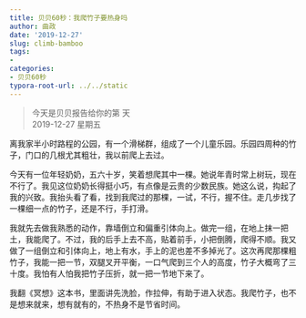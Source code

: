 ```yaml
---
title: 贝贝60秒：我爬竹子要热身吗
author: 曲政
date: '2019-12-27'
slug: climb-bamboo
tags:
- 
categories:
- 贝贝60秒
typora-root-url: ../../static
---
```

> 今天是贝贝报告给你的第  天   
> 2019-12-27 星期五 

离我家半小时路程的公园，有一个滑梯群，组成了一个儿童乐园。乐园四周种的竹子，门口的几根尤其粗壮，我以前爬上去过。

今天有一位年轻奶奶，五六十岁，笑着想爬其中一棵。她说年青时常上树玩，现在不行了。我见这位奶奶长得挺小巧，有点像是云贵的少数民族。她这么说，抅起了我的兴致。我抬头看了看，找到我爬过的那棵，一试，不行，握不住。走几步找了一棵细一点的竹子，还是不行，手打滑。

我就先去做我熟悉的动作，靠墙倒立和偏重引体向上。做完一组，在地上抹一把土，我能爬了。不过，我的后手上去不高，贴着前手，小把倒腾，爬得不顺。我又做了一组倒立和引体向上，地上有水，手上的泥也差不多掉光了。这次再爬那棵粗竹子，我能一把一节，双腿叉开平衡，一口气爬到三个人的高度，竹子大概弯了三十度。我怕有人怕我把竹子压折，就一把一节地下来了。

我翻《冥想》这本书，里面讲先洗脸，作拉伸，有助于进入状态。我爬竹子，也不是想来就来，想有就有的，不热身不是节省时间。